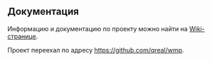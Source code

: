 ## Документация 

Информацию и документацию по проекту можно найти на [Wiki-странице](https://github.com/qreal/qreal-web/wiki).

Проект переехал по адресу https://github.com/qreal/wmp.
